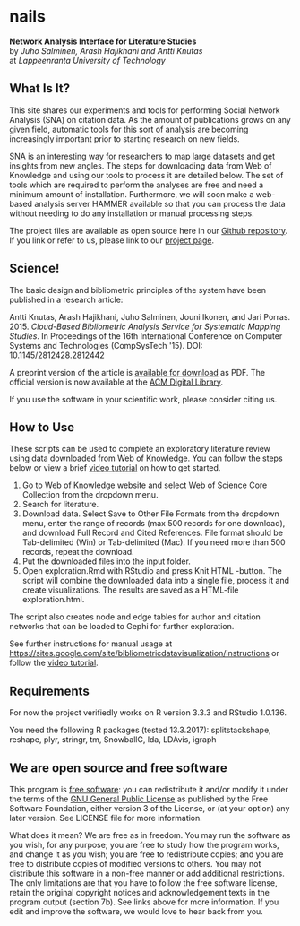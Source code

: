 nails
=====

**Network Analysis Interface for Literature Studies**  
by _Juho Salminen, Arash Hajikhani and Antti Knutas_  
at _Lappeenranta University of Technology_

What Is It?
----
This site shares our experiments and tools for performing Social Network Analysis (SNA) on citation data. As the amount of publications grows on any given field, automatic tools for this sort of analysis are becoming increasingly important prior to starting research on new fields.

SNA is an interesting way for researchers to map large datasets and get insights from new angles. The steps for downloading data from Web of Knowledge and using our tools to process it are detailed below. The set of tools which are required to perform the analyses are free and need a minimum amount of installation. Furthermore, we will soon make a web-based analysis server HAMMER available so that you can process the data without needing to do any installation or manual processing steps.

The project files are available as open source here in our [Github repository](https://github.com/aknutas/nails). If you link or refer to us, please link to our [project page](http://aknutas.github.io/nails/).

Science!
----
The basic design and bibliometric principles of the system have been published in a research article:

Antti Knutas, Arash Hajikhani, Juho Salminen, Jouni Ikonen, and Jari Porras. 2015. _Cloud-Based Bibliometric Analysis Service for Systematic Mapping Studies_. In Proceedings of the 16th International Conference on Computer Systems and Technologies (CompSysTech '15). DOI: 10.1145/2812428.2812442

A preprint version of the article is [available for download](http://www.codecamp.fi/lib/exe/fetch.php/wiki/nails-compsystech2015-preprint.pdf) as PDF. The official version is now available at the [ACM Digital Library](http://dl.acm.org/citation.cfm?doid=2812428.2812442).

If you use the software in your scientific work, please consider citing us.

How to Use
----

These scripts can be used to complete an exploratory literature review
using data downloaded from Web of Knowledge. You can follow the steps below or view a brief [video tutorial](https://youtu.be/I1bRXQs_zMk?list=PLJiFJenPKrLOpdu7E1gEhVEAWF7CLQs_2) on how to get started.

1. Go to Web of Knowledge website and select Web of Science Core Collection
from the dropdown menu.
2. Search for literature.
3. Download data. Select Save to Other File Formats from the dropdown menu,
enter the range of records (max 500 records for one download), and download
Full Record and Cited References. File format should be Tab-delimited (Win) or
Tab-delimited (Mac). If you need more than 500 records, repeat the download.
4. Put the downloaded files into the input folder.
5. Open exploration.Rmd with RStudio and press Knit HTML -button.
The script will combine the downloaded data into a single file, process it and
create visualizations. The results are saved as a HTML-file exploration.html.


The script also creates node and edge tables for author and citation
networks that can be loaded to Gephi for further exploration.  

See further instructions for manual usage at https://sites.google.com/site/bibliometricdatavisualization/instructions or follow the [video tutorial](https://youtu.be/I1bRXQs_zMk?list=PLJiFJenPKrLOpdu7E1gEhVEAWF7CLQs_2).

Requirements
----
For now the project verifiedly works on R version 3.3.3 and RStudio 1.0.136.

You need the following R packages (tested 13.3.2017): splitstackshape, reshape, plyr, stringr, tm, SnowballC, lda, LDAvis, igraph

We are open source and free software
----
This program is [free software](https://www.gnu.org/philosophy/free-sw.html): you can redistribute it and/or modify it under the terms of the [GNU General Public License](https://www.gnu.org/licenses/quick-guide-gplv3.html) as published by the Free Software Foundation, either version 3 of the License, or (at your option) any later version. See LICENSE file for more information.

What does it mean? We are free as in freedom. You may run the software as you wish, for any purpose; you are free to study how the program works, and change it as you wish; you are free to redistribute copies; and you are free to distribute copies of modified versions to others. You may not distribute this software in a non-free manner or add additional restrictions. The only limitations are that you have to follow the free software license, retain the original copyright notices and acknowledgement texts in the program output (section 7b). See links above for more information. If you edit and improve the software, we would love to hear back from you.
